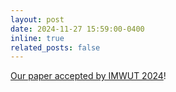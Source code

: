 ```yaml
---
layout: post
date: 2024-11-27 15:59:00-0400
inline: true
related_posts: false
---
```


[Our paper accepted by IMWUT 2024](https://dl.acm.org/doi/10.1145/3699738)!